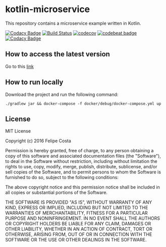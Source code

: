 # kotlin-microservice

This repository contains a microservice example written in Kotlin.

[![Codacy Badge](https://api.codacy.com/project/badge/Grade/85343e6a998e44e0b74652e87064733c)](https://www.codacy.com/app/felipe.h.j.costa/kotlin-microservice?utm_source=github.com&utm_medium=referral&utm_content=felipehjcosta/kotlin-microservice&utm_campaign=badger)
[![Build Status](https://travis-ci.org/felipehjcosta/kotlin-microservice.svg?branch=master)](https://travis-ci.org/felipehjcosta/kotlin-microservice)
[![codecov](https://codecov.io/gh/felipehjcosta/kotlin-microservice/branch/master/graph/badge.svg)](https://codecov.io/gh/felipehjcosta/kotlin-microservice)
[![codebeat badge](https://codebeat.co/badges/b5a0014a-b81f-4124-ab46-3e1a7197e4dd)](https://codebeat.co/projects/github-com-fcostaa-kotlin-microservice-master) [![Codacy Badge](https://api.codacy.com/project/badge/Grade/f00d680196f64592b6a3a22e296cfb44)](https://www.codacy.com/app/felipe.h.j.costa/kotlin-microservice?utm_source=github.com&amp;utm_medium=referral&amp;utm_content=felipehjcosta/kotlin-microservice&amp;utm_campaign=Badge_Grade)

How to access the latest version
-------
Go to this [link](https://kotlin-microservice.herokuapp.com)


How to run locally
-------
Download the project and run the following command:
```
./gradlew jar && docker-compose -f docker/debug/docker-compose.yml up
```


License
-------

  MIT License
  
  Copyright (c) 2016 Felipe Costa
  
  Permission is hereby granted, free of charge, to any person obtaining a copy
  of this software and associated documentation files (the "Software"), to deal
  in the Software without restriction, including without limitation the rights
  to use, copy, modify, merge, publish, distribute, sublicense, and/or sell
  copies of the Software, and to permit persons to whom the Software is
  furnished to do so, subject to the following conditions:
  
  The above copyright notice and this permission notice shall be included in all
  copies or substantial portions of the Software.
  
  THE SOFTWARE IS PROVIDED "AS IS", WITHOUT WARRANTY OF ANY KIND, EXPRESS OR
  IMPLIED, INCLUDING BUT NOT LIMITED TO THE WARRANTIES OF MERCHANTABILITY,
  FITNESS FOR A PARTICULAR PURPOSE AND NONINFRINGEMENT. IN NO EVENT SHALL THE
  AUTHORS OR COPYRIGHT HOLDERS BE LIABLE FOR ANY CLAIM, DAMAGES OR OTHER
  LIABILITY, WHETHER IN AN ACTION OF CONTRACT, TORT OR OTHERWISE, ARISING FROM,
  OUT OF OR IN CONNECTION WITH THE SOFTWARE OR THE USE OR OTHER DEALINGS IN THE
  SOFTWARE.
